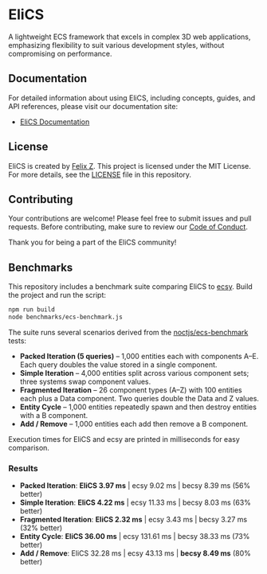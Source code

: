 # EliCS

A lightweight ECS framework that excels in complex 3D web applications, emphasizing flexibility to suit various development styles, without compromising on performance.

## Documentation

For detailed information about using EliCS, including concepts, guides, and API references, please visit our documentation site:

- [EliCS Documentation](https://elixr-games.github.io/elics/)

## License

EliCS is created by [Felix Z](https://github.com/felixtrz). This project is licensed under the MIT License. For more details, see the [LICENSE](LICENSE) file in this repository.

## Contributing

Your contributions are welcome! Please feel free to submit issues and pull requests. Before contributing, make sure to review our [Code of Conduct](CODE_OF_CONDUCT.md).

Thank you for being a part of the EliCS community!

## Benchmarks

This repository includes a benchmark suite comparing EliCS to [ecsy](https://ecsyjs.github.io/ecsy/). Build the project and run the script:

```bash
npm run build
node benchmarks/ecs-benchmark.js
```

The suite runs several scenarios derived from the [noctjs/ecs-benchmark](https://github.com/noctjs/ecs-benchmark) tests:

- **Packed Iteration (5 queries)** – 1,000 entities each with components A–E. Each query doubles the value stored in a single component.
- **Simple Iteration** – 4,000 entities split across various component sets; three systems swap component values.
- **Fragmented Iteration** – 26 component types (A–Z) with 100 entities each plus a Data component. Two queries double the Data and Z values.
- **Entity Cycle** – 1,000 entities repeatedly spawn and then destroy entities with a B component.
- **Add / Remove** – 1,000 entities each add then remove a B component.

Execution times for EliCS and ecsy are printed in milliseconds for easy comparison.

### Results
<!-- benchmark-start -->
- **Packed Iteration**: **EliCS 3.97 ms** | ecsy 9.02 ms | becsy 8.39 ms (56% better)
- **Simple Iteration**: **EliCS 4.22 ms** | ecsy 11.33 ms | becsy 8.03 ms (63% better)
- **Fragmented Iteration**: **EliCS 2.32 ms** | ecsy 3.43 ms | becsy 3.27 ms (32% better)
- **Entity Cycle**: **EliCS 36.00 ms** | ecsy 131.61 ms | becsy 38.33 ms (73% better)
- **Add / Remove**: EliCS 32.28 ms | ecsy 43.13 ms | **becsy 8.49 ms** (80% better)
<!-- benchmark-end -->
